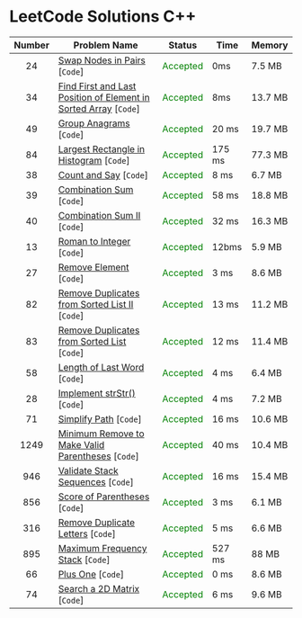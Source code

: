 # LeetCode Solutions C++

| Number | Problem Name                                                                | Status                                    | Time   | Memory  |
|:------:|-----------------------------------------------------------------------------|-------------------------------------------|--------|---------|
|   24   | [Swap Nodes in Pairs](/24.cpp) [`Code`]                                     | <span style="color:green">Accepted</span> | 0ms    | 7.5 MB  |
|   34   | [Find First and Last Position of Element in Sorted Array](/34.cpp) [`Code`] | <span style="color:green">Accepted</span> | 8ms    | 13.7 MB |
|   49   | [Group Anagrams](/49.cpp) [`Code`]                                          | <span style="color:green">Accepted</span> | 20 ms  | 19.7 MB |
|   84   | [Largest Rectangle in Histogram](/84.cpp) [`Code`]                          | <span style="color:green">Accepted</span> | 175 ms | 77.3 MB |
|   38   | [Count and Say](/38.cpp) [`Code`]                                           | <span style="color:green">Accepted</span> | 8 ms   | 6.7 MB  |
|   39   | [Combination Sum](/39.cpp) [`Code`]                                         | <span style="color:green">Accepted</span> | 58 ms  | 18.8 MB |
|   40   | [Combination Sum II](/40.cpp) [`Code`]                                      | <span style="color:green">Accepted</span> | 32 ms  | 16.3 MB |
|   13   | [Roman to Integer](/13.cpp) [`Code`]                                        | <span style="color:green">Accepted</span> | 12bms  | 5.9 MB  |
|   27   | [Remove Element](/27.cpp) [`Code`]                                          | <span style="color:green">Accepted</span> | 3 ms   | 8.6 MB  |
|   82   | [Remove Duplicates from Sorted List II](/82.cpp) [`Code`]                   | <span style="color:green">Accepted</span> | 13 ms  | 11.2 MB |
|   83   | [Remove Duplicates from Sorted List](/83.cpp) [`Code`]                      | <span style="color:green">Accepted</span> | 12 ms  | 11.4 MB |
|   58   | [Length of Last Word](/58.cpp) [`Code`]                                     | <span style="color:green">Accepted</span> | 4 ms   | 6.4 MB  |
|   28   | [Implement strStr()](/28.cpp) [`Code`]                                      | <span style="color:green">Accepted</span> | 4 ms   | 7.2 MB  |
|   71   | [Simplify Path](/71.cpp) [`Code`]                                           | <span style="color:green">Accepted</span> | 16 ms  | 10.6 MB |
|  1249  | [Minimum Remove to Make Valid Parentheses](/1249.cpp) [`Code`]              | <span style="color:green">Accepted</span> | 40 ms  | 10.4 MB |
|  946   | [Validate Stack Sequences](/946.cpp) [`Code`]                               | <span style="color:green">Accepted</span> | 16 ms  | 15.4 MB |
|  856   | [Score of Parentheses](/856.cpp) [`Code`]                                   | <span style="color:green">Accepted</span> | 3 ms   | 6.1 MB  |
|  316   | [Remove Duplicate Letters](/316.cpp) [`Code`]                               | <span style="color:green">Accepted</span> | 5 ms   | 6.6 MB  |
|  895   | [Maximum Frequency Stack](/895.cpp) [`Code`]                                | <span style="color:green">Accepted</span> | 527 ms | 88 MB   |
|   66   | [Plus One](/66.cpp) [`Code`]                                                | <span style="color:green">Accepted</span> | 0 ms   | 8.6 MB  |
|   74   | [Search a 2D Matrix](/74.cpp) [`Code`]                                      | <span style="color:green">Accepted</span> | 6 ms   | 9.6 MB  |

